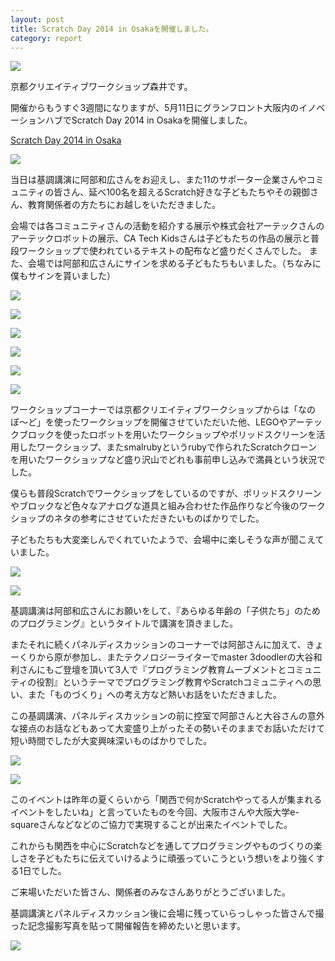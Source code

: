 ```yaml
---
layout: post
title: Scratch Day 2014 in Osakaを開催しました。
category: report
---
```


![](/scratchday2014/ScratchDayLogo-Osaka.png)


京都クリエイティブワークショップ森井です。

開催からもうすぐ3週間になりますが、5月11日にグランフロント大阪内のイノベーションハブでScratch Day 2014 in Osakaを開催しました。

[Scratch Day 2014 in Osaka](http://kyokuri.pwsj.org/scratchday2014/)

![](/images/blogs/sd2014/10329260_322884804526749_2221395259377351176_n.jpg)

当日は基調講演に阿部和広さんをお迎えし、また11のサポーター企業さんやコミュニティの皆さん、延べ100名を超えるScratch好きな子どもたちやその親御さん、教育関係者の方たちにお越しをいただきました。

会場では各コミュニティさんの活動を紹介する展示や株式会社アーテックさんのアーテックロボットの展示、CA Tech Kidsさんは子どもたちの作品の展示と普段ワークショップで使われているテキストの配布など盛りだくさんでした。
また、会場では阿部和広さんにサインを求める子どもたちもいました。（ちなみに僕もサインを貰いました）

![](/images/blogs/sd2014/10154296_322883137860249_8518340886865334258_n.jpg)

![](/images/blogs/sd2014/10261955_322883074526922_7507224768118094954_n.jpg)

![](/images/blogs/sd2014/10320423_322886164526613_5385431048804466151_n.jpg)

![](/images/blogs/sd2014/10270792_322885171193379_541285039260146345_n.jpg)

![](/images/blogs/sd2014/10307423_322885037860059_6939303016249757961_n.jpg)

![](/images/blogs/sd2014/10370985_322885064526723_8585822824527938783_n.jpg)

ワークショップコーナーでは京都クリエイティブワークショップからは「なのぼ〜ど」を使ったワークショップを開催させていただいた他、LEGOやアーテックブロックを使ったロボットを用いたワークショップやポリッドスクリーンを活用したワークショップ、またsmalrubyというrubyで作られたScratchクローンを用いたワークショップなど盛り沢山でどれも事前申し込みで満員という状況でした。

僕らも普段Scratchでワークショップをしているのですが、ポリッドスクリーンやブロックなど色々なアナログな道具と組み合わせた作品作りなど今後のワークショップのネタの参考にさせていただきたいものばかりでした。

子どもたちも大変楽しんでくれていたようで、会場中に楽しそうな声が聞こえていました。

![](/images/blogs/sd2014/10257674_322884954526734_6131488184034664199_n.jpg)

![](/images/blogs/sd2014/10325628_322886304526599_3274893649610804527_n.jpg)

基調講演は阿部和広さんにお願いをして、『あらゆる年齢の「子供たち」のためのプログラミング』というタイトルで講演を頂きました。

またそれに続くパネルディスカッションのコーナーでは阿部さんに加えて、きょーくりから原が参加し、またテクノロジーライターでmaster 3doodlerの大谷和利さんにもご登壇を頂いて3人で『プログラミング教育ムーブメントとコミュニティの役割』というテーマでプログラミング教育やScratchコミュニティへの思い、また「ものづくり」への考え方など熱いお話をいただきました。

この基調講演、パネルディスカッションの前に控室で阿部さんと大谷さんの意外な接点のお話などもあって大変盛り上がったその勢いそのままでお話いただけて短い時間でしたが大変興味深いものばかりでした。

![](/images/blogs/sd2014/1176153_322886571193239_218241256075573482_n.jpg)

![](/images/blogs/sd2014/1625679_322887107859852_5085717441316373205_n.jpg)

このイベントは昨年の夏くらいから「関西で何かScratchやってる人が集まれるイベントをしたいね」と言っていたものを今回、大阪市さんや大阪大学e-squareさんなどなどのご協力で実現することが出来たイベントでした。

これからも関西を中心にScratchなどを通してプログラミングやものづくりの楽しさを子どもたちに伝えていけるように頑張っていこうという想いをより強くする1日でした。

ご来場いただいた皆さん、関係者のみなさんありがとうございました。

基調講演とパネルディスカッション後に会場に残っていらっしゃった皆さんで撮った記念撮影写真を貼って開催報告を締めたいと思います。

![](/images/blogs/sd2014/10314685_322887361193160_6026322960739978229_n.jpg)
